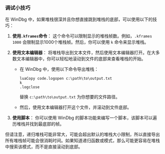 ### 调试小技巧

在 WinDbg 中，如果堆栈很深并且你想直接跳到堆栈的底部，可以使用以下的技巧：

1. **使用`.kframes`命令**：
   这个命令可以限制显示的堆栈帧数。例如，`.kframes 1000` 会限制显示1000个堆栈帧。然后，你可以使用 `k` 命令来显示堆栈。

2. **使用文本编辑器**： 将堆栈导出到文本文件，然后使用文本编辑器打开。在大多数文本编辑器中，你可以轻松地滚动到文件的底部来查看堆栈的开始。

   - 在 WinDbg 中，使用以下命令导出堆栈：

     ```
     luaCopy code.logopen c:\path\to\output.txt
     k
     .logclose
     ```

     替换 `c:\path\to\output.txt` 为你想要的文件路径。

   - 然后，使用文本编辑器打开这个文件，并滚动到文件底部。

3. **使用脚本**： 你可以使用 WinDbg 的脚本功能来编写一个脚本，该脚本可以遍历堆栈并找到最底部的帧。

但请注意，递归堆栈可能非常大，可能会超出默认的堆栈大小限制，所以直接导出所有堆栈帧可能会很消耗时间。如果知道递归函数或模式，那么可能更容易在堆栈中搜索该模式，而不是直接滚动到底部。